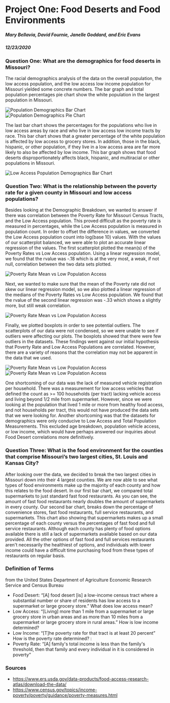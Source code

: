 # Project One: Food Deserts and Food Environments 
##### Mary Bellavia, David Fournie, Janelle Goddard, and Eric Evans
##### 12/23/2020

### Question One: What are the demographics for food deserts in Missouri?
The racial demographics analysis of the data on the overall population, the low access population, and the low access low income population for Missouri yielded some concrete numbers. The bar graph and total population percentages pie chart show the white population in the largest population in Missouri. 

![Population Demographics Bar Chart](output_data/PopulationDemographics.png)
![Population Demographics Pie Chart](output_data/PopulationPercentageDemographics.png)

The last bar chart shows the percentages for the populations who live in low access areas by race and who live in low access low income tracts by race. This bar chart shows that a greater percentage of the white population is affected by low access to grocery stores. In addition, those in the black, hispanic, or other population, if they live in a low access area are far more likely to also be affected by low income. This bar graph shows that food deserts disproportionately affects black, hispanic, and multiracial or other populations in Missouri.

![Low Access Population Demographics Bar Chart](output_data/PopulationPercentagesDemographics.png)

### Question Two: What is the relationship between the poverty rate for a given county in Missouri and low access populations?
Besides looking at the Demographic Breakdown, we wanted to answer if there was correlation between the Poverty Rate for Missouri Census Tracts, and the Low Access population. This proved difficult as the poverty rate is measured in percentages, while the Low Access population is measured in population count. In order to offset the difference in values, we converted the Low Access population count into log(base 10) values. With the values of our scatterplot balanced, we were able to plot an accurate linear regression of the values. The first scatterplot plotted the mean(s) of the Poverty Rates vs Low Access population. Using a linear regression model, we found that the rvalue was -.18 which is at the very most, a weak, if not null, correlation between the two data sets plotted. 

![Poverty Rate Mean vs Low Population Access](output_data/PovertyRateMean.png)

Next, we wanted to make sure that the mean of the Poverty rate did not skew our linear regression model, so we also plotted a linear regression of the medians of the Poverty Rates vs Low Access population. We found that the rvalue of the second linear regression was -.33 which shows a slightly more, but still weak correlation. 

![Poverty Rate Mean vs Low Population Access](output_data/PovertyRateMedian.png)

Finally, we plotted boxplots in order to see potential outliers. The scatterplots of our data were not condensed, so we were unable to see if outliers were affecting our plots. The boxplots showed that there were few outliers in the datasets. These findings went against our initial hypothesis that Poverty Rate and Low Access Populations are correlated. However, there are a variety of reasons that the correlation may not be apparent in the data that we used. 

![Poverty Rate Mean vs Low Population Access](output_data/LowAccessPopBoxPlot.png)
![Poverty Rate Mean vs Low Population Access](output_data/LowAccessPopBoxPlotPovertyRate.png)

One shortcoming of our data was the lack of measured vehicle registration per household. There was a measurement for low access vehicles that defined the count as >= 100 households (per tract) lacking vehicle access and living beyond 1/2 mile from supermarket. However, since we were looking at the population that lived 1 mile or more from healthy food access, and not households per tract, this would not have produced the data sets that we were looking for. Another shortcoming was that the datasets for demographics were only conducive to Low Access and Total Population Measurements. This excluded age breakdown, population vehicle access, or low income, which would have perhaps answered our inquiries about Food Desert correlations more definitively.


### Question Three: What is the food environment for the counties that comprise Missouri’s two largest cities, St. Louis and Kansas City?
After looking over the data, we decided to break the two largest cities in Missouri down into their 4 largest counties. We are now able to see what types of food environments make up the majority of each county and how this relates to the food desert. In our first bar chart, we compared total supermarkets to just standard fast food restaurants. As you can see, the amount of fast food restaurants nearly doubles the amount of supermarkets in every county. Our second bar chart, breaks down the percentage of convenience stores, fast food restaurants, full service restaurants, and supermarkets. This chart also showing that supermarkets makes up a small percentage of each county versus the percentages of fast food and full service restaurants. Although each county has plenty of food options available there is still a lack of supermarkets available based on our data provided. All the other options of fast food and full services restaurants aren't necessarily the healthiest of options, and individuals with lower income could have a difficult time purchasing food from these types of restaurants on regular basis.

### Definition of Terms
from the United States Department of Agriculture Economic Research Service and Census Bureau
* Food Desert: “[A] food desert [is] a low-income census tract where a substantial number or share of residents has low access to a supermarket or large grocery store.”
What does low access mean?
* Low Access: “[Living] more than 1 mile from a supermarket or large grocery store in urban areas and as more than 10 miles from a supermarket or large grocery store in rural areas.”
How is low income determined?
* Low Income: “[T]he poverty rate for that tract is at least 20 percent”
How is the poverty rate determined? :
* Poverty Rate: “[A] family's total income is less than the family's threshold, then that family and every individual in it is considered in poverty”	

### Sources
* https://www.ers.usda.gov/data-products/food-access-research-atlas/download-the-data/
* https://www.census.gov/topics/income-poverty/poverty/guidance/poverty-measures.html 